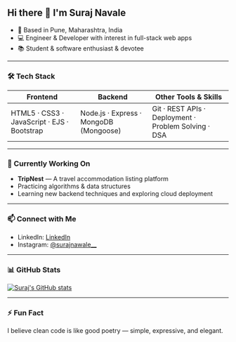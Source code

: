 <!--
**Surajn108/Surajn108** is a ✨ _special_ ✨ repository because its `README.md` appears on your GitHub profile.
-->

## Hi there 👋 I'm Suraj Navale

- 📍 Based in Pune, Maharashtra, India  
- 💻 Engineer & Developer with interest in full-stack web apps  
- 📚 Student & software enthusiast & devotee  

---

### 🛠️ Tech Stack

| Frontend | Backend | Other Tools & Skills |
|---|---|---|
| HTML5 · CSS3 · JavaScript · EJS · Bootstrap | Node.js · Express · MongoDB (Mongoose) | Git · REST APIs · Deployment · Problem Solving · DSA |

---

### 🔭 Currently Working On

- **TripNest** — A travel accommodation listing platform  
- Practicing algorithms & data structures  
- Learning new backend techniques and exploring cloud deployment  

---

### 📫 Connect with Me

- LinkedIn:   [LinkedIn](https://www.linkedin.com/in/suraj-navale-2203492a6/)  
- Instagram: [@surajnawale__](https://www.instagram.com/surajnawale__/ )  

---

### 📊 GitHub Stats

[![Suraj's GitHub stats](https://github-readme-stats.vercel.app/api?username=Surajn108&show_icons=true&theme=dark)](https://github.com/Surajn108)

---

### ⚡ Fun Fact

I believe clean code is like good poetry — simple, expressive, and elegant.
